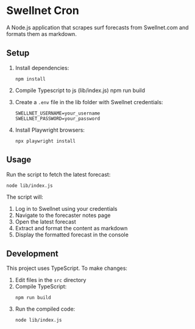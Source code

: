 # Swellnet Cron

A Node.js application that scrapes surf forecasts from Swellnet.com and formats them as markdown.

## Setup

1. Install dependencies:
   ```
   npm install
   ```

2. Compile Typescript to js (lib/index.js)
   npm run build

3. Create a `.env` file in the lib folder with Swellnet credentials:
   ```
   SWELLNET_USERNAME=your_username
   SWELLNET_PASSWORD=your_password
   ```

4. Install Playwright browsers:
   ```
   npx playwright install
   ```

## Usage

Run the script to fetch the latest forecast:

```
node lib/index.js
```

The script will:
1. Log in to Swellnet using your credentials
2. Navigate to the forecaster notes page
3. Open the latest forecast
4. Extract and format the content as markdown
5. Display the formatted forecast in the console

## Development

This project uses TypeScript. To make changes:

1. Edit files in the `src` directory
2. Compile TypeScript:
   ```
   npm run build
   ```
3. Run the compiled code:
   ```
   node lib/index.js
   ```
